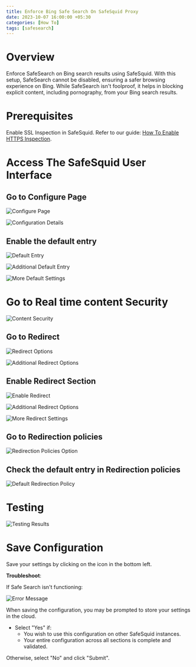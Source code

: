 ```yaml
---
title: Enforce Bing Safe Search On SafeSquid Proxy
date: 2023-10-07 16:00:00 +05:30
categories: [How To]
tags: [safesearch]
---
```


# Overview

Enforce SafeSearch on Bing search results using SafeSquid. With this setup, SafeSearch cannot be disabled, ensuring a safer browsing experience on Bing. While SafeSearch isn't foolproof, it helps in blocking explicit content, including pornography, from your Bing search results.

# Prerequisites

Enable SSL Inspection in SafeSquid. Refer to our guide: [How To Enable HTTPS Inspection](#).

# Access The SafeSquid User Interface

## Go to Configure Page

![Configure Page](Go-to-configure-page.png)

![Configuration Details](Bing-Safe-search2.png)

## Enable the default entry

![Default Entry](Bing-Safe-search3.png)

![Additional Default Entry](Bing-Safe-search4.png)

![More Default Settings](Bing-Safe-search5.png)

# Go to Real time content Security

![Content Security](Bing-Safe-search6.png)

## Go to Redirect

![Redirect Options](Bing-Safe-search7.png)

![Additional Redirect Options](Bing-Safe-search8.png)

## Enable Redirect Section

![Enable Redirect](Bing-Safe-search9.png)

![Additional Redirect Options](Bing-Safe-search10.png)

![More Redirect Settings](Bing-Safe-search11.png)

## Go to Redirection policies

![Redirection Policies Option](Bing-Safe-search12.png)

## Check the default entry in Redirection policies

![Default Redirection Policy](Bing-Safe-search13.png)

# Testing

![Testing Results](Bing-Safe-search14.png)

# Save Configuration

Save your settings by clicking on the icon in the bottom left.

**Troubleshoot**:

If Safe Search isn't functioning:

![Error Message](Bing-Safe-search15.png)

When saving the configuration, you may be prompted to store your settings in the cloud. 

- Select "Yes" if:
    - You wish to use this configuration on other SafeSquid instances.
    - Your entire configuration across all sections is complete and validated.

Otherwise, select "No" and click "Submit".

